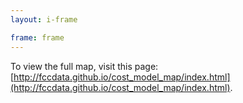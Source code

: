 ```yaml
---
layout: i-frame

frame: frame
---
```

To view the full map, visit this page: [http://fccdata.github.io/cost_model_map/index.html](http://fccdata.github.io/cost_model_map/index.html).
